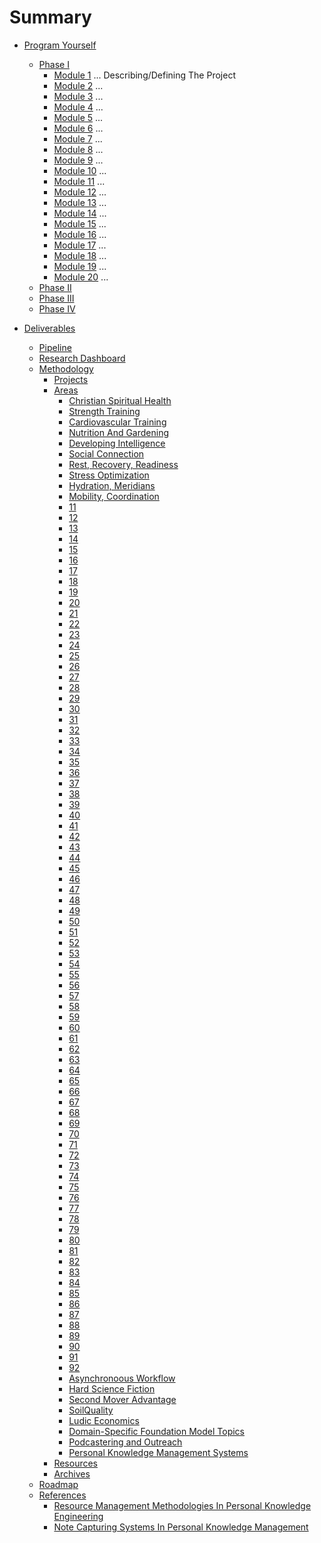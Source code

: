 # Summary

- [Program Yourself](Manifesto.md)

  - [Phase I](1.md)
      - [Module 1](./nested/001.md) ... Describing/Defining The Project
      - [Module 2](./nested/002.md) ... 
      - [Module 3](./nested/003.md) ...   
      - [Module 4](./nested/004.md) ... 
      - [Module 5](./nested/005.md) ... 
      - [Module 6](./nested/006.md) ... 
      - [Module 7](./nested/007.md) ...   
      - [Module 8](./nested/008.md) ... 
      - [Module 9](./nested/009.md) ... 
      - [Module 10](./nested/010.md) ... 
      - [Module 11](./nested/011.md) ...   
      - [Module 12](./nested/012.md) ... 
      - [Module 13](./nested/013.md) ... 
      - [Module 14](./nested/014.md) ... 
      - [Module 15](./nested/015.md) ...   
      - [Module 16](./nested/016.md) ... 
      - [Module 17](./nested/017.md) ... 
      - [Module 18](./nested/018.md) ... 
      - [Module 19](./nested/019.md) ...   
      - [Module 20](./nested/020.md) ... 
  - [Phase II](2.md)
  - [Phase III](3.md)
  - [Phase IV](4.md)

- [Deliverables](DELIVERABLES.md)
  - [Pipeline](./PIPELINE.md)
  - [Research Dashboard](RESEARCH_DASHBOARD.md)
  - [Methodology](./nested/METHODOLOGY.md)
    - [Projects](./1.Projects/Template.md)
    - [Areas](./2.Areas/Template.md)
      - [Christian Spiritual Health](2.Areas/01ChristianSpiritualHealth.md)
      - [Strength Training](2.Areas/02StrengthTraining.md)
      - [Cardiovascular Training](2.Areas/03CardiovascularTraining.md)
      - [Nutrition And Gardening](2.Areas/04NutritionGardening.md)
      - [Developing Intelligence](2.Areas/05DevelopingIntelligence.md)
      - [Social Connection](2.Areas/06SocialConnection.md)
      - [Rest, Recovery, Readiness](2.Areas/07RestRecoveryReadiness.md)
      - [Stress Optimization](2.Areas/08StressOptimization.md)
      - [Hydration, Meridians](2.Areas/09HydrationMeridians.md)
      - [Mobility, Coordination](2.Areas/10MobilityCoordination.md)
      - [11]()
      - [12]()
      - [13]()
      - [14]()
      - [15]()
      - [16]()
      - [17]()
      - [18]()
      - [19]()
      - [20]()
      - [21]()
      - [22]()
      - [23]()
      - [24]()
      - [25]()
      - [26]()
      - [27]()
      - [28]()
      - [29]()
      - [30]()
      - [31]()
      - [32]()
      - [33]()
      - [34]()
      - [35]()
      - [36]()
      - [37]()
      - [38]()
      - [39]()
      - [40]()
      - [41]()
      - [42]()
      - [43]()
      - [44]()
      - [45]()
      - [46]()
      - [47]()
      - [48]()
      - [49]()
      - [50]()
      - [51]()
      - [52]()
      - [53]()
      - [54]()
      - [55]()
      - [56]()
      - [57]()
      - [58]()
      - [59]()
      - [60]()
      - [61]()
      - [62]()
      - [63]()
      - [64]()
      - [65]()
      - [66]()
      - [67]()
      - [68]()
      - [69]()
      - [70]()
      - [71]()
      - [72]()
      - [73]()
      - [74]()
      - [75]()
      - [76]()
      - [77]()
      - [78]()
      - [79]()
      - [80]()
      - [81]()
      - [82]()
      - [83]()
      - [84]()
      - [85]()
      - [86]()
      - [87]()
      - [88]()
      - [89]()
      - [90]()
      - [91]()
      - [92]()
      - [Asynchronoous Workflow](2.Areas/93AsynchronoousWorkflow.md)
      - [Hard Science Fiction](2.Areas/94HardScienceFiction.md)
      - [Second Mover Advantage](2.Areas/95TIPS.md)
      - [SoilQuality](2.Areas/96SoilQualityLaboratory.md)
      - [Ludic Economics](2.Areas/97LudicEconomics.md)
      - [Domain-Specific Foundation Model Topics](2.Areas/98DomainSpecificFoundationModelTopics.md)
      - [Podcastering and Outreach](2.Areas/99Podcastering.md)
      - [Personal Knowledge Management Systems ](2.Areas/00PKMSystems.md)
    - [Resources](./3.Resources/Template.md)
    - [Archives](./4.Archives/Template.md)
  - [Roadmap](./nested/ROADMAP.md)
  - [References](References.md)
      - [Resource Management Methodologies In Personal Knowledge Engineering](./nested/nested/001_1.md)
      - [Note Capturing Systems In Personal Knowledge Management](./nested/nested/001_2.md)
